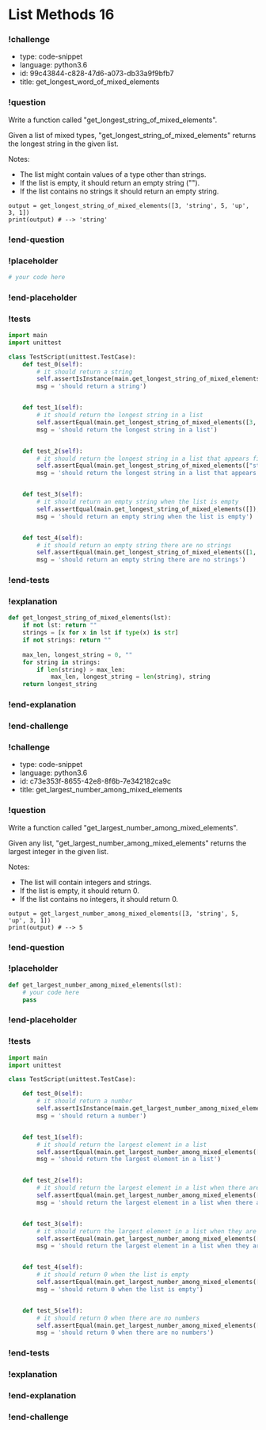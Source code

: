 # List Methods 16

### !challenge

* type: code-snippet
* language: python3.6
* id: 99c43844-c828-47d6-a073-db33a9f9bfb7
* title: get_longest_word_of_mixed_elements

### !question

Write a function called "get_longest_string_of_mixed_elements".

Given a list of mixed types, "get_longest_string_of_mixed_elements" returns the longest string in the given list.

Notes:
* The list might contain values of a type other than strings.
* If the list is empty, it should return an empty string ("").
* If the list contains no strings it should return an empty string.

```
output = get_longest_string_of_mixed_elements([3, 'string', 5, 'up', 3, 1])
print(output) # --> 'string'
```

### !end-question

### !placeholder

```python
# your code here


```

### !end-placeholder

### !tests

```python
import main
import unittest

class TestScript(unittest.TestCase):
    def test_0(self):
        # it should return a string
        self.assertIsInstance(main.get_longest_string_of_mixed_elements(["these", "are", "strings"]), str,
        msg = 'should return a string')


    def test_1(self):
        # it should return the longest string in a list
        self.assertEqual(main.get_longest_string_of_mixed_elements([3, "string", 5, "up", 3, 1]), "string",
        msg = 'should return the longest string in a list')


    def test_2(self):
        # it should return the longest string in a list that appears first when there are ties
        self.assertEqual(main.get_longest_string_of_mixed_elements(["string", 3, 5, 3, "bird", "up", 1, 5]), "string",
        msg = 'should return the longest string in a list that appears first when there are ties')


    def test_3(self):
        # it should return an empty string when the list is empty
        self.assertEqual(main.get_longest_string_of_mixed_elements([]), "",
        msg = 'should return an empty string when the list is empty')


    def test_4(self):
        # it should return an empty string there are no strings
        self.assertEqual(main.get_longest_string_of_mixed_elements([1, 2, 4]), "",
        msg = 'should return an empty string there are no strings')

```

### !end-tests

### !explanation
```python
def get_longest_string_of_mixed_elements(lst):
    if not lst: return ""
    strings = [x for x in lst if type(x) is str]
    if not strings: return ""
    
    max_len, longest_string = 0, ""
    for string in strings:
        if len(string) > max_len:
            max_len, longest_string = len(string), string
    return longest_string


```
### !end-explanation

### !end-challenge

### !challenge

* type: code-snippet
* language: python3.6
* id: c73e353f-8655-42e8-8f6b-7e342182ca9c
* title: get_largest_number_among_mixed_elements

### !question

Write a function called "get_largest_number_among_mixed_elements".

Given any list, "get_largest_number_among_mixed_elements" returns the largest integer in the given list.

Notes:
* The list will contain integers and strings.
* If the list is empty, it should return 0.
* If the list contains no integers, it should return 0.

```
output = get_largest_number_among_mixed_elements([3, 'string', 5, 'up', 3, 1])
print(output) # --> 5
```

### !end-question

### !placeholder

```python
def get_largest_number_among_mixed_elements(lst):
    # your code here
    pass


```

### !end-placeholder

### !tests

```python
import main
import unittest

class TestScript(unittest.TestCase):

    def test_0(self):
        # it should return a number
        self.assertIsInstance(main.get_largest_number_among_mixed_elements([3, 5, 3, 1]), (float, int),
        msg = 'should return a number')


    def test_1(self):
        # it should return the largest element in a list
        self.assertEqual(main.get_largest_number_among_mixed_elements([3, "string", 5, "up", 3, 1]), 5,
        msg = 'should return the largest element in a list')


    def test_2(self):
        # it should return the largest element in a list when there are ties
        self.assertEqual(main.get_largest_number_among_mixed_elements(["string", 3, 5, 3, "wordy", "up", 1, 5]), 5,
        msg = 'should return the largest element in a list when there are ties')


    def test_3(self):
        # it should return the largest element in a list when they are all negative
        self.assertEqual(main.get_largest_number_among_mixed_elements([-1, -5, "word", -3]), -1,
        msg = 'should return the largest element in a list when they are all negative')


    def test_4(self):
        # it should return 0 when the list is empty
        self.assertEqual(main.get_largest_number_among_mixed_elements([]), 0,
        msg = 'should return 0 when the list is empty')


    def test_5(self):
        # it should return 0 when there are no numbers
        self.assertEqual(main.get_largest_number_among_mixed_elements(["word", "up"]), 0,
        msg = 'should return 0 when there are no numbers')

```

### !end-tests

### !explanation

### !end-explanation

### !end-challenge
